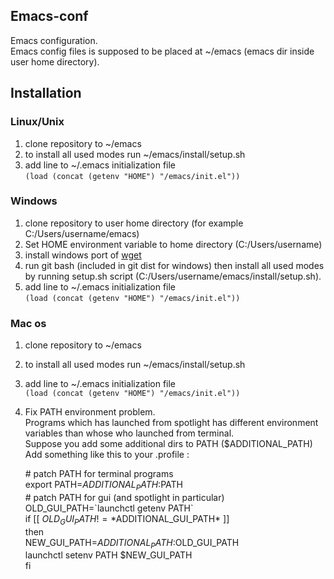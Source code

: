 ## Emacs-conf
Emacs configuration.  
Emacs config files is supposed to be placed at ~/emacs (emacs dir inside user home directory).

## Installation

### Linux/Unix

1. clone repository to ~/emacs
2. to install all used modes run ~/emacs/install/setup.sh
3. add line to ~/.emacs initialization file  
    `(load (concat (getenv "HOME") "/emacs/init.el"))`

### Windows

1. clone repository to user home directory (for example C:/Users/username/emacs)
2. Set HOME environment variable to home directory (C:/Users/username)
3. install windows port of [wget](http://gnuwin32.sourceforge.net/packages/wget.htm)
4. run git bash (included in git dist for windows) then install all used modes by running setup.sh script (C:/Users/username/emacs/install/setup.sh).
5. add line to ~/.emacs initialization file  
    `(load (concat (getenv "HOME") "/emacs/init.el"))`

### Mac os
1. clone repository to ~/emacs
2. to install all used modes run ~/emacs/install/setup.sh
3. add line to ~/.emacs initialization file  
    `(load (concat (getenv "HOME") "/emacs/init.el"))`
4. Fix PATH environment problem.  
Programs which has launched from spotlight has different environment variables than whose who launched from terminal.  
Suppose you add some additional dirs to PATH ($ADDITIONAL_PATH)  
Add something like this to your .profile :  

    \# patch PATH for terminal programs  
    export PATH=$ADDITIONAL_PATH:$PATH  
    \# patch PATH for gui (and spotlight in particular)  
    OLD_GUI_PATH=\`launchctl getenv PATH\`  
    if [[ $OLD_GUI_PATH != *$ADDITIONAL_GUI_PATH* ]]  
    then  
        NEW_GUI_PATH=$ADDITIONAL_PATH:$OLD_GUI_PATH  
        launchctl setenv PATH $NEW_GUI_PATH  
    fi

